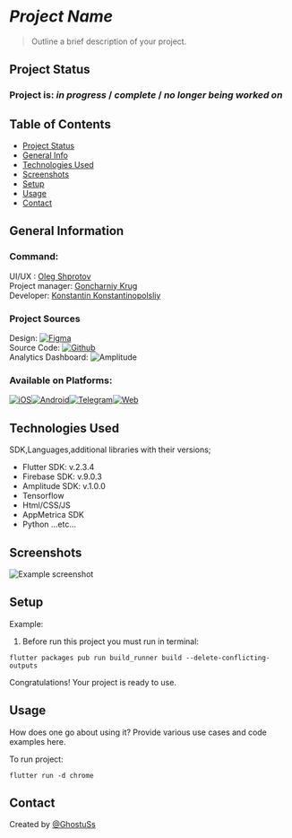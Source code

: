 # *Project Name*
> Outline a brief description of your project.

## Project Status

### Project is: _in progress_ / _complete_ / _no longer being worked on_


## Table of Contents
* [Project Status](#project-status)
* [General Info](#general-information)
* [Technologies Used](#technologies-used)
* [Screenshots](#screenshots)
* [Setup](#setup)
* [Usage](#usage)
* [Contact](#contact)
<!-- * [License](#license) -->

## General Information

### Command:
<!-- replace "https://google.com" with Telegram link of your team member. -->

  UI/UX : [Oleg Shprotov](https://google.com)<br />
  Project manager: [Goncharniy Krug](https://google.com)<br />
  Developer: [Konstantin Konstantinopolsliy](https://google.com)<br />

### Project Sources
  <!-- if you don't have anything - remove it from your forked readme.md. -->
  Design: [![Figma](https://img.shields.io/badge/figma-%23F24E1E.svg?style=for-the-badge&logo=figma&logoColor=white)](https://figma.com)<br />
  Source Code: [![Github](https://img.shields.io/badge/github-121013?style=for-the-badge&logo=github&logoColor=white)](https://github.com)<br />
  Analytics Dashboard: ![Amplitude](https://img.shields.io/badge/Amplitude-121013?style=for-the-badge&logo=amplitude&logoColor=white)<br />
  
### Available on Platforms: 
[![iOS](https://img.shields.io/badge/iOS-000000?style=for-the-badge&logo=apple&logoColor=white)](https://google.com)[![Android](https://img.shields.io/badge/Android-3DDC84?style=for-the-badge&logo=android&logoColor=white)](https://google.com)[![Telegram](https://img.shields.io/badge/Telegram-2CA5E0?style=for-the-badge&logo=telegram&logoColor=white)](https://google.com)[![Web](https://img.shields.io/badge/Web-000000?style=for-the-badge&logo=web&logoColor=white)](https://google.com)

## Technologies Used
SDK,Languages,additional libraries with their versions;
- Flutter SDK: v.2.3.4
- Firebase SDK: v.9.0.3
- Amplitude SDK: v.1.0.0
- Tensorflow
- Html/CSS/JS
- AppMetrica SDK
- Python
...etc...


## Screenshots
![Example screenshot](./img/screenshot.png)
<!-- If you have screenshots you'd like to share, include them here. or remove this line + row in Table Of Contents -->


## Setup

Example:
1. Before run this project you must run in terminal:

`flutter packages pub run build_runner build --delete-conflicting-outputs`

Congratulations! Your project is ready to use.


## Usage
How does one go about using it?
Provide various use cases and code examples here.


To run project:

`flutter run -d chrome`


## Contact
Created by [@GhostuSs](https://github.com/GhostuSs)

<!-- Optional -->
<!-- ## License -->
